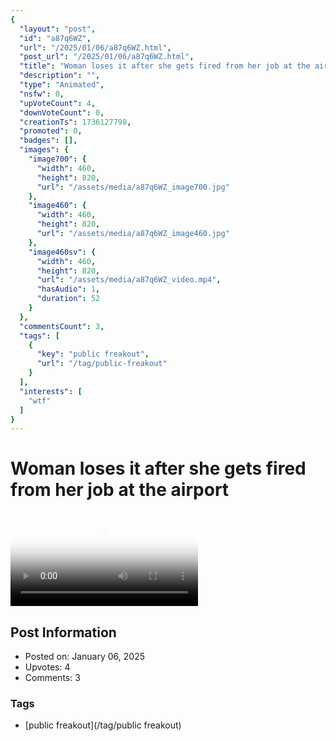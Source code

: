 ```yaml
---
{
  "layout": "post",
  "id": "a87q6WZ",
  "url": "/2025/01/06/a87q6WZ.html",
  "post_url": "/2025/01/06/a87q6WZ.html",
  "title": "Woman loses it after she gets fired from her job at the airport",
  "description": "",
  "type": "Animated",
  "nsfw": 0,
  "upVoteCount": 4,
  "downVoteCount": 0,
  "creationTs": 1736127798,
  "promoted": 0,
  "badges": [],
  "images": {
    "image700": {
      "width": 460,
      "height": 820,
      "url": "/assets/media/a87q6WZ_image700.jpg"
    },
    "image460": {
      "width": 460,
      "height": 820,
      "url": "/assets/media/a87q6WZ_image460.jpg"
    },
    "image460sv": {
      "width": 460,
      "height": 820,
      "url": "/assets/media/a87q6WZ_video.mp4",
      "hasAudio": 1,
      "duration": 52
    }
  },
  "commentsCount": 3,
  "tags": [
    {
      "key": "public freakout",
      "url": "/tag/public-freakout"
    }
  ],
  "interests": [
    "wtf"
  ]
}
---
```


# Woman loses it after she gets fired from her job at the airport

<video controls playsinline loop poster="/assets/media/a87q6WZ_image460.jpg">
  <source src="/assets/media/a87q6WZ_video.mp4" type="video/mp4">
  Your browser does not support the video tag.
</video>

## Post Information

- Posted on: January 06, 2025
- Upvotes: 4
- Comments: 3

### Tags

- [public freakout](/tag/public freakout)
